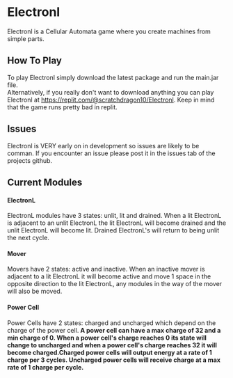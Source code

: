 # Electronl
Electronl is a Cellular Automata game where you create machines from simple parts.
## How To Play
To play Electronl simply download the latest package and run the main.jar file.<br> Alternatively, if you really don't want to download anything you can play Electronl at https://replit.com/@scratchdragon10/Electronl. Keep in mind that the game runs pretty bad in replit.
## Issues
Electronl is VERY early on in development so issues are likely to be comman. If you encounter an issue please post it in the issues tab of the projects github.
## Current Modules
#### ElectronL
ElectronL modules have 3 states: unlit, lit and drained. When a lit ElectronL is adjacent to an unlit ElectronL the lit ElectronL will become drained and the unlit ElectronL will become lit.
Drained ElectronL's will return to being unlit the next cycle.
#### Mover
Movers have 2 states: active and inactive. When an inactive mover is adjacent to a lit ElectronL it will become active and move 1 space in the opposite direction to the lit ElectronL,
any modules in the way of the mover will also be moved.
#### Power Cell
Power Cells have 2 states: charged and uncharged which depend on the charge of the power cell.<b> A power cell can have a max charge of 32 and a min charge of 0. When a power cell's charge reaches 0 its state will change to uncharged and when a power cell's charge reaches 32 it will become charged.<b>Charged power cells will output energy at a rate of 1 charge per 3 cycles. Uncharged power cells will receive charge at a max rate of 1 charge per cycle.
